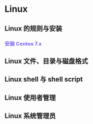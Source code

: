 # Linux

## Linux 的规则与安装

### <font color="#7A5FFF">安装 Centos 7.x</font>







## Linux 文件、目录与磁盘格式



## Linux shell 与 shell script



## Linux 使用者管理



## Linux 系统管理员



